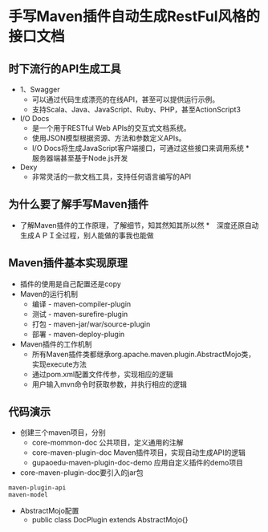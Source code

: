 # 手写Maven插件自动生成RestFul风格的接口文档

## 时下流行的API生成工具
* 1、Swagger
	* 可以通过代码生成漂亮的在线API，甚至可以提供运行示例。
	* 支持Scala、Java、JavaScript、Ruby、PHP，甚至ActionScript3
* I/O Docs
	* 是一个用于RESTful Web APIs的交互式文档系统。
	* 使用JSON模型根据资源、方法和参数定义APIs。
	* I/O Docs将生成JavaScript客户端接口，可通过这些接口来调用系统
	*　服务器端甚至基于Node.js开发
* Dexy
	* 非常灵活的一款文档工具，支持任何语言编写的API
	
## 为什么要了解手写Maven插件
* 了解Maven插件的工作原理，了解细节，知其然知其所以然
*　深度还原自动生成ＡＰＩ全过程，别人能做的事我也能做

## Maven插件基本实现原理
* 插件的使用是自己配置还是copy
* Maven的运行机制
	* 编译 - maven-compiler-plugin
	* 测试 - maven-surefire-plugin
	* 打包 - maven-jar/war/source-plugin
	* 部署 - maven-deploy-plugin
* Maven插件的工作机制
	* 所有Maven插件类都继承org.apache.maven.plugin.AbstractMojo类，实现execute方法
	* 通过pom.xml配置文件传参，实现相应的逻辑
	* 用户输入mvn命令时获取参数，并执行相应的逻辑

## 代码演示
* 创建三个maven项目，分别
	* core-mommon-doc 公共项目，定义通用的注解
	* core-maven-plugin-doc Maven插件项目，实现自动生成API的逻辑
	* gupaoedu-maven-plugin-doc-demo 应用自定义插件的demo项目
* core-maven-plugin-doc要引入的jar包
```
maven-plugin-api
maven-model
```
* AbstractMojo配置
	* public class DocPlugin extends AbstractMojo{}









